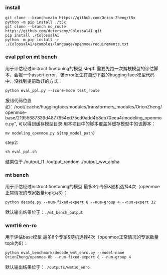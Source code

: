 ### install
``` 
git clone --branch=main https://github.com/Orion-Zheng/t5x
python -m pip install ./t5x
git clone --branch no_route https://github.com/duterscmy/ColossalAI.git
pip install ./ColossalAI
python -m pip install -r ./ColossalAI/examples/language/openmoe/requirements.txt
``` 
### eval ppl on mt bench
用于评估经过instruct finetuning的模型
step1: 需要先跑一次剪枝模型的评估脚本，会报一个assert error，该error发生在自动下载的hugging face模型代码中，没找到提前改好的方式： 
```
python eval_ppl.py --score-mode test_route
``` 
报错代码位置如：/root/.cache/huggingface/modules/transformers_modules/OrionZheng/openmoe-base/21955687339d4877654ed75cd0add4b8eb70eea4/modeling_openmoe.py", 可以得到缓存模型目录
用本项目中的脚本覆盖掉缓存模型中的该脚本：
```
mv modeling_openmoe.py ${tmp_model_path}
``` 

step2: 
```
sh eval_ppl.sh
``` 
结果位于./output_l1  ./output_random  ./output_ww_alpha

### mt bench
用于评估经过instruct finetuning的模型
最多8个专家&随机选择4次（openmoe正常情况的专家数量topk为8）： 
```
python decode.py --num-fixed-expert 8 --num-group 4 --num-expert 32
``` 
默认输出结果位于：`./mt_bench_output`

### wmt16 en-ro
用于评估base模型
最多8个专家&随机选择4次（openmoe正常情况的专家数量topk为8）： 
```
python eval_benchmark/decode_wmt_enro.py --model-name OrionZheng/openmoe-8b --num-fixed-expert 8 --num-group 4
``` 
默认输出结果位于：`./outputs/wmt16_enro`